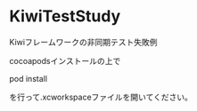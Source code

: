 KiwiTestStudy
=============

Kiwiフレームワークの非同期テスト失敗例

cocoapodsインストールの上で

pod install 

を行って.xcworkspaceファイルを開いてください。
